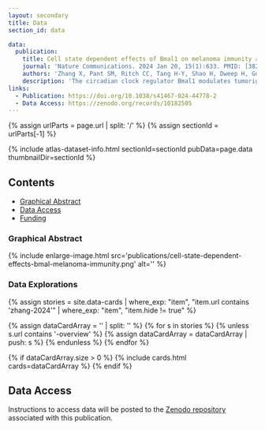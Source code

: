 ```yaml
---
layout: secondary
title: Data
section_id: data

data:
  publication:
    title: Cell state dependent effects of Bmal1 on melanoma immunity and tumorigenicity
    journal: 'Nature Communications. 2024 Jan 20, 15(1):633. PMID: [38245503](https://pubmed.ncbi.nlm.nih.gov/38245503/)'
    authors: 'Zhang X, Pant SM, Ritch CC, Tang H-Y, Shao H, Dweep H, Gong Y-Y, Brooks R, Brafford P, Wolpaw AJ, Lee Y, Weeraratna A, Sehgal A, Herlyn M, Kossenkov A, Speicher D, Sorger PK, Santagata S, Dang CV.'
    description: 'The circadian clock regulator Bmal1 modulates tumorigenesis, but its reported effects are inconsistent. Here, we show that Bmal1 has a context-dependent role in mouse melanoma tumor growth. Loss of Bmal1 in YUMM2.1 or B16-F10 melanoma cells eliminates clock function and diminishes hypoxic gene expression and tumorigenesis, which could be rescued by ectopic expression of HIF1α in YUMM2.1 cells. By contrast, over-expressed wild-type or a transcriptionally inactive mutant Bmal1 non-canonically sequester myosin heavy chain 9 (Myh9) to increase MRTF-SRF activity and AP-1 transcriptional signature, and shift YUMM2.1 cells from a Sox10-high to a Sox9-high immune resistant, mesenchymal cell state that is found in human melanomas. Our work describes a link between Bmal1, Myh9, mouse melanoma cell plasticity, and tumor immunity. This connection may underlie cancer therapeutic resistance and underpin the link between the circadian clock, MRTF-SRF and the cytoskeleton.'
links:
  - Publication: https://doi.org/10.1038/s41467-024-44778-2
  - Data Access: https://zenodo.org/records/10182505
---
```


{% assign urlParts = page.url | split: '/' %}
{% assign sectionId = urlParts[-1] %}

{% include atlas-dataset-info.html
    sectionId=sectionId
    pubData=page.data
    thumbnailDir=sectionId %}

## Contents
  * [Graphical Abstract](#graphical-abstract)
  * [Data Access](#data-access)
  * [Funding](#funding)

### Graphical Abstract
{% include enlarge-image.html src='publications/cell-state-dependent-effects-bmal-melanoma-immunity.png' alt='' %}

### Data Explorations

{%
    assign stories = site.data-cards
    | where_exp: "item", "item.url contains 'zhang-2024'"
    | where_exp: "item", "item.hide != true"
%}

{% assign dataCardArray = '' | split: '' %}
{% for s in stories %}
  {% unless s.url contains '-overview' %}
    {% assign dataCardArray = dataCardArray | push: s %}
  {% endunless %}
{% endfor %}

{% if dataCardArray.size > 0 %}
  {% include cards.html cards=dataCardArray %}
{% endif %}

## Data Access
Instructions to access data will be posted to the [Zenodo repository](https://zenodo.org/records/10182505) associated with this publication.
